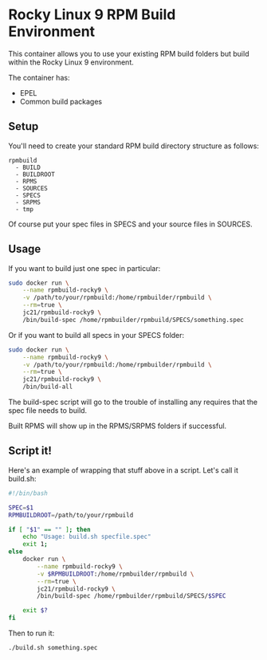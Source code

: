 # Rocky Linux 9 RPM Build Environment

This container allows you to use your existing RPM build folders but build within the Rocky Linux 9 environment.

The container has:

* EPEL
* Common build packages

## Setup

You'll need to create your standard RPM build directory structure as follows:

```
rpmbuild
  - BUILD
  - BUILDROOT
  - RPMS
  - SOURCES
  - SPECS
  - SRPMS
  - tmp
```

Of course put your spec files in SPECS and your source files in SOURCES.

## Usage

If you want to build just one spec in particular:

```bash
sudo docker run \
    --name rpmbuild-rocky9 \
    -v /path/to/your/rpmbuild:/home/rpmbuilder/rpmbuild \
    --rm=true \
    jc21/rpmbuild-rocky9 \
    /bin/build-spec /home/rpmbuilder/rpmbuild/SPECS/something.spec
```

Or if you want to build all specs in your SPECS folder:

```bash
sudo docker run \
    --name rpmbuild-rocky9 \
    -v /path/to/your/rpmbuild:/home/rpmbuilder/rpmbuild \
    --rm=true \
    jc21/rpmbuild-rocky9 \
    /bin/build-all
```

The build-spec script will go to the trouble of installing any requires that the spec file needs to build.

Built RPMS will show up in the RPMS/SRPMS folders if successful.

## Script it!

Here's an example of wrapping that stuff above in a script. Let's call it build.sh:

```bash
#!/bin/bash

SPEC=$1
RPMBUILDROOT=/path/to/your/rpmbuild

if [ "$1" == "" ]; then
    echo "Usage: build.sh specfile.spec"
    exit 1;
else
    docker run \
        --name rpmbuild-rocky9 \
        -v $RPMBUILDROOT:/home/rpmbuilder/rpmbuild \
        --rm=true \
        jc21/rpmbuild-rocky9 \
        /bin/build-spec /home/rpmbuilder/rpmbuild/SPECS/$SPEC

    exit $?
fi
```

Then to run it:

```bash
./build.sh something.spec
```
